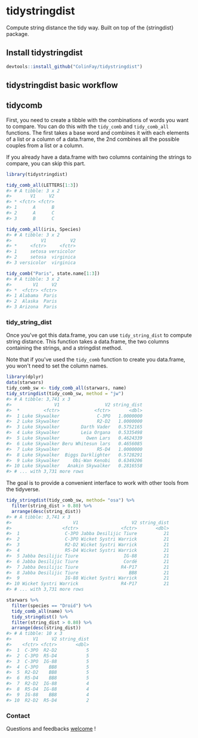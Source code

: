 <!-- README.md is generated from README.Rmd. Please edit that file -->
tidystringdist
==============

Compute string distance the tidy way. Built on top of the {stringdist} package.

Install tidystringdist
----------------------

``` r
devtools::install_github("ColinFay/tidystringdist")
```

tidystringdist basic workflow
-----------------------------

tidycomb
--------

First, you need to create a tibble with the combinations of words you want to compare. You can do this with the `tidy_comb` and `tidy_comb_all` functions. The first takes a base word and combines it with each elements of a list or a column of a data.frame, the 2nd combines all the possible couples from a list or a column.

If you already have a data.frame with two columns containing the strings to compare, you can skip this part.

``` r
library(tidystringdist)

tidy_comb_all(LETTERS[1:3])
#> # A tibble: 3 x 2
#>       V1     V2
#> * <fctr> <fctr>
#> 1      A      B
#> 2      A      C
#> 3      B      C
```

``` r
tidy_comb_all(iris, Species)
#> # A tibble: 3 x 2
#>           V1         V2
#> *     <fctr>     <fctr>
#> 1     setosa versicolor
#> 2     setosa  virginica
#> 3 versicolor  virginica
```

``` r
tidy_comb("Paris", state.name[1:3])
#> # A tibble: 3 x 2
#>        V1     V2
#> *  <fctr> <fctr>
#> 1 Alabama  Paris
#> 2  Alaska  Paris
#> 3 Arizona  Paris
```

### tidy\_string\_dist

Once you've got this data.frame, you can use `tidy_string_dist` to compute string distance. This function takes a data.frame, the two columns containing the strings, and a stringdist method.

Note that if you've used the `tidy_comb` function to create you data.frame, you won't need to set the column names.

``` r
library(dplyr)
data(starwars)
tidy_comb_sw <- tidy_comb_all(starwars, name)
tidy_stringdist(tidy_comb_sw, method = "jw")
#> # A tibble: 3,741 x 3
#>                V1                 V2 string_dist
#>  *         <fctr>             <fctr>       <dbl>
#>  1 Luke Skywalker              C-3PO   1.0000000
#>  2 Luke Skywalker              R2-D2   1.0000000
#>  3 Luke Skywalker        Darth Vader   0.5752165
#>  4 Luke Skywalker        Leia Organa   0.5335498
#>  5 Luke Skywalker          Owen Lars   0.4624339
#>  6 Luke Skywalker Beru Whitesun lars   0.4656085
#>  7 Luke Skywalker              R5-D4   1.0000000
#>  8 Luke Skywalker  Biggs Darklighter   0.5728291
#>  9 Luke Skywalker     Obi-Wan Kenobi   0.6349206
#> 10 Luke Skywalker   Anakin Skywalker   0.2816558
#> # ... with 3,731 more rows
```

The goal is to provide a convenient interface to work with other tools from the tidyverse.

``` r
tidy_stringdist(tidy_comb_sw, method= "osa") %>%
  filter(string_dist > 0.80) %>%
  arrange(desc(string_dist))
#> # A tibble: 3,741 x 3
#>                       V1                    V2 string_dist
#>                   <fctr>                <fctr>       <dbl>
#>  1                 C-3PO Jabba Desilijic Tiure          21
#>  2                 C-3PO Wicket Systri Warrick          21
#>  3                 R2-D2 Wicket Systri Warrick          21
#>  4                 R5-D4 Wicket Systri Warrick          21
#>  5 Jabba Desilijic Tiure                 IG-88          21
#>  6 Jabba Desilijic Tiure                 Cordé          21
#>  7 Jabba Desilijic Tiure                R4-P17          21
#>  8 Jabba Desilijic Tiure                   BB8          21
#>  9                 IG-88 Wicket Systri Warrick          21
#> 10 Wicket Systri Warrick                R4-P17          21
#> # ... with 3,731 more rows
```

``` r
starwars %>%
  filter(species == "Droid") %>%
  tidy_comb_all(name) %>%
  tidy_stringdist() %>% 
  filter(string_dist > 0.80) %>%
  arrange(desc(string_dist))
#> # A tibble: 10 x 3
#>        V1     V2 string_dist
#>    <fctr> <fctr>       <dbl>
#>  1  C-3PO  R2-D2           5
#>  2  C-3PO  R5-D4           5
#>  3  C-3PO  IG-88           5
#>  4  C-3PO    BB8           5
#>  5  R2-D2    BB8           5
#>  6  R5-D4    BB8           5
#>  7  R2-D2  IG-88           4
#>  8  R5-D4  IG-88           4
#>  9  IG-88    BB8           4
#> 10  R2-D2  R5-D4           2
```

### Contact

Questions and feedbacks [welcome](mailto:contact@colinfay.me) !
